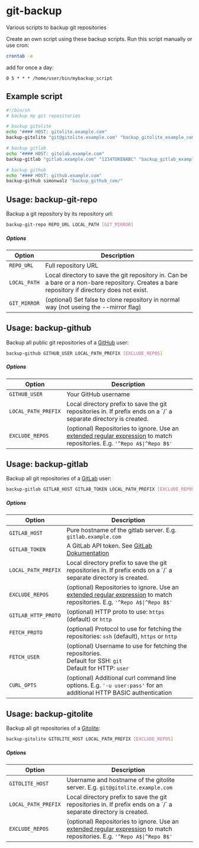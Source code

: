 # git-backup

Various scripts to backup git repositories

Create an own script using these backup scripts.
Run this script manually or use cron:

```sh
crontab -e
```
add for once a day:
```cron
0 5 * * * /home/user/bin/mybackup_script
```

## Example script


```sh
#!/bin/sh
# backup my git repositories

# backup gitolite
echo "#### HOST: gitolite.example.com"
backup-gitolite "git@gitolite.example.com" "backup_gitolite_example_com/"

# backup gitlab
echo "#### HOST: gitolab.example.com"
backup-gitlab "gitlab.example.com" "1234TOKENABC" "backup_gitlab_example_com/"

# backup github
echo "#### HOST: github.example.com"
backup-github simonwalz "backup_github_com/"
```

## Usage: backup-git-repo

Backup a git repository by its repository url:

```sh
backup-git-repo REPO_URL LOCAL_PATH [GIT_MIRROR]
```

##### Options
<table>
  <thead>
  <tr>
    <th>Option</th>
    <th>Description</th>
  </tr>
  </thead>
  <tbody>
  <tr>
    <td><code>REPO_URL</code></td>
    <td>Full repository URL</td>
  </tr>
  <tr>
    <td><code>LOCAL_PATH</code></td>
    <td>Local directory to save the git repository in. Can be a bare or a non-bare repository. Creates a bare repository if directory does not exist.</td>
  </tr>
  <tr>
    <td><code>GIT_MIRROR</code></td>
    <td>(optional) Set false to clone repository in normal way (not useing the --mirror flag) 
  </tbody>
</table>


## Usage: backup-github

Backup all public git repositories of a [GitHub](https://github.com) user:

```sh
backup-github GITHUB_USER LOCAL_PATH_PREFIX [EXCLUDE_REPOS]
```

##### Options

<table>
  <thead>
  <tr>
    <th>Option</th>
    <th>Description</th>
  </tr>
  </thead>
  <tbody>
  <tr>
    <td><code>GITHUB_USER</code></td>
    <td>Your GitHub username</td>
  </tr>
  <tr>
    <td><code>LOCAL_PATH_PREFIX</code></td>
    <td>Local directory prefix to save the git repositories in. If prefix ends on a `/` a separate directory is created.</td>
  </tr>
  <tr>
    <td><code>EXCLUDE_REPOS</code></td>
    <td>(optional) Repositories to ignore. Use an <a href="https://en.wikibooks.org/wiki/Regular_Expressions/POSIX-Extended_Regular_Expressions">extended regular expression</a> to match repositories. E.g. <code>'^Repo A$|^Repo B$'</td>
  </tr>
  </tbody>
</table>


## Usage: backup-gitlab

Backup all git repositories of a [GitLab](https://gitlab.com) user:

```sh
backup-gitlab GITLAB_HOST GITLAB_TOKEN LOCAL_PATH_PREFIX [EXCLUDE_REPOS] [GITLAB_HTTP_PROTO] [FETCH_PROTO] [GITLAB_USER] [CURL_OPTS]
```

##### Options

<table>
  <thead>
  <tr>
    <th>Option</th>
    <th>Description</th>
  </tr>
  </thead>
  <tbody>
  <tr>
    <td><code>GITLAB_HOST</code></td>
    <td>Pure hostname of the gitlab server. E.g. <code>gitlab.example.com</code></td>
  </tr>
  <tr>
    <td><code>GITLAB_TOKEN</code></td>
    <td>A GitLab API token. See <a href="https://docs.gitlab.com/ee/user/profile/personal_access_tokens.html">GitLab Dokumentation</a></td>
  </tr>
  <tr>
    <td><code>LOCAL_PATH_PREFIX</code></td>
    <td>Local directory prefix to save the git repositories in. If prefix ends on a `/` a separate directory is created.</td>
  </tr>
  <tr>
    <td><code>EXCLUDE_REPOS</code></td>
    <td>(optional) Repositories to ignore. Use an <a href="https://en.wikibooks.org/wiki/Regular_Expressions/POSIX-Extended_Regular_Expressions">extended regular expression</a> to match repositories. E.g. <code>'^Repo A$|^Repo B$'</td>
  </tr>
  <tr>
    <td><code>GITLAB_HTTP_PROTO</code></td>
    <td>(optional) HTTP proto to use: <code>https</code> (default) or <code>http</code></td>
  </tr>
  <tr>
    <td><code>FETCH_PROTO</code></td>
    <td>(optional) Protocol to use for fetching the repositories: <code>ssh</code> (default), <code>https</code> or <code>http</code></td>
  </tr>
  <tr>
    <td><code>FETCH_USER</code></td>
    <td>(optional) Username to use for fetching the repositories.<br>Default for SSH: <code>git</code><br>Default for HTTP: <code>user</code></td>
  </tr>
  <tr>
    <td><code>CURL_OPTS</code></td>
    <td>(optional) Additional curl command line options. E.g. <code>'-u user:pass'</code> for an additional HTTP BASIC authentication</td>
  </tr>
  </tbody>
</table>


## Usage: backup-gitolite


Backup all git repositories of a [Gitolite](http://gitolite.com):

```sh
backup-gitolite GITOLITE_HOST LOCAL_PATH_PREFIX [EXCLUDE_REPOS]
```

##### Options

<table>
  <thead>
  <tr>
    <th>Option</th>
    <th>Description</th>
  </tr>
  </thead>
  <tbody>
  <tr>
    <td><code>GITOLITE_HOST</code></td>
    <td>Username and hostname of the gitolite server. E.g. <code>git@gitolite.example.com</code></td>
  </tr>
  <tr>
    <td><code>LOCAL_PATH_PREFIX</code></td>
    <td>Local directory prefix to save the git repositories in. If prefix ends on a `/` a separate directory is created.</td>
  </tr>
  <tr>
    <td><code>EXCLUDE_REPOS</code></td>
    <td>(optional) Repositories to ignore. Use an <a href="https://en.wikibooks.org/wiki/Regular_Expressions/POSIX-Extended_Regular_Expressions">extended regular expression</a> to match repositories. E.g. <code>'^Repo A$|^Repo B$'</td>
  </tr>
  </tbody>
</table>

